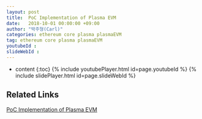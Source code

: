 ```yaml
---
layout: post
title:  PoC Implementation of Plasma EVM
date:   2018-10-01 00:00:00 +09:00
author: "박주형(Carl)"
categories: ethereum core plasma plasmaEVM
tag: ethereum core plasma plasmaEVM
youtubeId :
slideWebId :
---
```

* content
{:toc}
{% include youtubePlayer.html id=page.youtubeId %}
{% include slidePlayer.html id=page.slideWebId %}

## Related Links
[PoC Implementation of Plasma EVM](https://ethresear.ch/t/poc-implementation-of-plasma-evm/3958)
